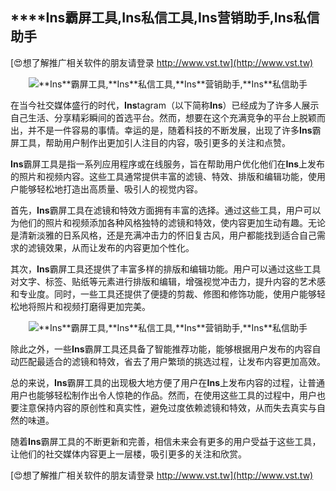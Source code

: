 ## ****Ins**霸屏工具,**Ins**私信工具,**Ins**营销助手,**Ins**私信助手**

[😍想了解推广相关软件的朋友请登录 http://www.vst.tw](http://www.vst.tw)

 <center><img src="https://vst.tw/MP4/tuiguang/png/7.png" alt="**Ins**霸屏工具,**Ins**私信工具,**Ins**营销助手,**Ins**私信助手"></center>

在当今社交媒体盛行的时代，**Ins**tagram（以下简称**Ins**）已经成为了许多人展示自己生活、分享精彩瞬间的首选平台。然而，想要在这个充满竞争的平台上脱颖而出，并不是一件容易的事情。幸运的是，随着科技的不断发展，出现了许多**Ins**霸屏工具，帮助用户制作出更加引人注目的内容，吸引更多的关注和点赞。

**Ins**霸屏工具是指一系列应用程序或在线服务，旨在帮助用户优化他们在**Ins**上发布的照片和视频内容。这些工具通常提供丰富的滤镜、特效、排版和编辑功能，使用户能够轻松地打造出高质量、吸引人的视觉内容。

首先，**Ins**霸屏工具在滤镜和特效方面拥有丰富的选择。通过这些工具，用户可以为他们的照片和视频添加各种风格独特的滤镜和特效，使内容更加生动有趣。无论是清新淡雅的日系风格，还是充满冲击力的怀旧复古风，用户都能找到适合自己需求的滤镜效果，从而让发布的内容更加个性化。

其次，**Ins**霸屏工具还提供了丰富多样的排版和编辑功能。用户可以通过这些工具对文字、标签、贴纸等元素进行排版和编辑，增强视觉冲击力，提升内容的艺术感和专业度。同时，一些工具还提供了便捷的剪裁、修图和修饰功能，使用户能够轻松地将照片和视频打磨得更加完美。

 <center><img src="https://vst.tw/MP4/tuiguang/png/5.png" alt="**Ins**霸屏工具,**Ins**私信工具,**Ins**营销助手,**Ins**私信助手"></center>

除此之外，一些**Ins**霸屏工具还具备了智能推荐功能，能够根据用户发布的内容自动匹配最适合的滤镜和特效，省去了用户繁琐的挑选过程，让发布内容更加高效。

总的来说，**Ins**霸屏工具的出现极大地方便了用户在**Ins**上发布内容的过程，让普通用户也能够轻松制作出令人惊艳的作品。然而，在使用这些工具的过程中，用户也要注意保持内容的原创性和真实性，避免过度依赖滤镜和特效，从而失去真实与自然的味道。

随着**Ins**霸屏工具的不断更新和完善，相信未来会有更多的用户受益于这些工具，让他们的社交媒体内容更上一层楼，吸引更多的关注和欣赏。

[😍想了解推广相关软件的朋友请登录 http://www.vst.tw](http://www.vst.tw)



